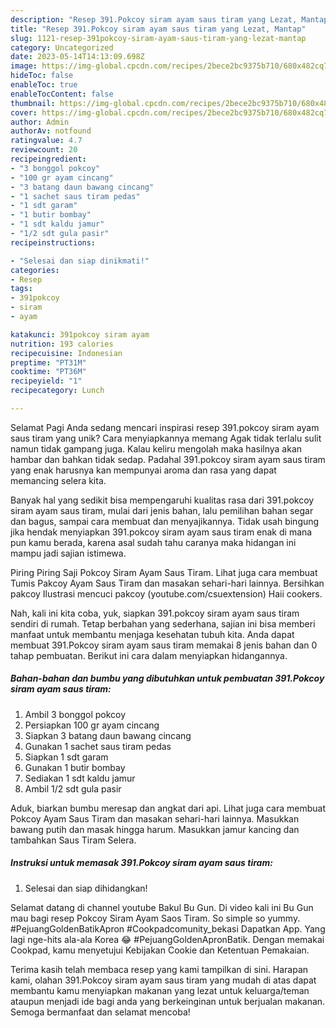 ```yaml
---
description: "Resep 391.Pokcoy siram ayam saus tiram yang Lezat, Mantap"
title: "Resep 391.Pokcoy siram ayam saus tiram yang Lezat, Mantap"
slug: 1121-resep-391pokcoy-siram-ayam-saus-tiram-yang-lezat-mantap
category: Uncategorized
date: 2023-05-14T14:13:09.698Z
image: https://img-global.cpcdn.com/recipes/2bece2bc9375b710/680x482cq70/391pokcoy-siram-ayam-saus-tiram-foto-resep-utama.jpg
hideToc: false
enableToc: true
enableTocContent: false
thumbnail: https://img-global.cpcdn.com/recipes/2bece2bc9375b710/680x482cq70/391pokcoy-siram-ayam-saus-tiram-foto-resep-utama.jpg
cover: https://img-global.cpcdn.com/recipes/2bece2bc9375b710/680x482cq70/391pokcoy-siram-ayam-saus-tiram-foto-resep-utama.jpg
author: Admin
authorAv: notfound
ratingvalue: 4.7
reviewcount: 20
recipeingredient:
- "3 bonggol pokcoy"
- "100 gr ayam cincang"
- "3 batang daun bawang cincang"
- "1 sachet saus tiram pedas"
- "1 sdt garam"
- "1 butir bombay"
- "1 sdt kaldu jamur"
- "1/2 sdt gula pasir"
recipeinstructions:

- "Selesai dan siap dinikmati!"
categories:
- Resep
tags:
- 391pokcoy
- siram
- ayam

katakunci: 391pokcoy siram ayam 
nutrition: 193 calories
recipecuisine: Indonesian
preptime: "PT31M"
cooktime: "PT36M"
recipeyield: "1"
recipecategory: Lunch

---
```



Selamat Pagi Anda sedang mencari inspirasi resep 391.pokcoy siram ayam saus tiram yang unik? Cara menyiapkannya memang Agak tidak terlalu sulit namun tidak gampang juga. Kalau keliru mengolah maka hasilnya akan hambar dan bahkan tidak sedap. Padahal 391.pokcoy siram ayam saus tiram yang enak harusnya kan mempunyai aroma dan rasa yang dapat memancing selera kita.


Banyak hal yang sedikit bisa mempengaruhi kualitas rasa dari 391.pokcoy siram ayam saus tiram, mulai dari jenis bahan, lalu pemilihan bahan segar dan bagus, sampai cara membuat dan menyajikannya. Tidak usah bingung jika hendak menyiapkan 391.pokcoy siram ayam saus tiram enak di mana pun kamu berada, karena asal sudah tahu caranya maka hidangan ini mampu jadi sajian istimewa.

Piring Piring Saji Pokcoy Siram Ayam Saus Tiram. Lihat juga cara membuat Tumis Pakcoy Ayam Saus Tiram dan masakan sehari-hari lainnya. Bersihkan pakcoy Ilustrasi mencuci pakcoy (youtube.com/csuextension) Haii cookers.


Nah, kali ini kita coba, yuk, siapkan 391.pokcoy siram ayam saus tiram sendiri di rumah. Tetap berbahan yang sederhana, sajian ini bisa memberi manfaat untuk membantu menjaga kesehatan tubuh kita. Anda dapat membuat 391.Pokcoy siram ayam saus tiram memakai 8 jenis bahan dan 0 tahap pembuatan. Berikut ini cara dalam menyiapkan hidangannya.

<!--inarticleads1-->

##### Bahan-bahan dan bumbu yang dibutuhkan untuk pembuatan 391.Pokcoy siram ayam saus tiram:

1. Ambil 3 bonggol pokcoy
1. Persiapkan 100 gr ayam cincang
1. Siapkan 3 batang daun bawang cincang
1. Gunakan 1 sachet saus tiram pedas
1. Siapkan 1 sdt garam
1. Gunakan 1 butir bombay
1. Sediakan 1 sdt kaldu jamur
1. Ambil 1/2 sdt gula pasir


Aduk, biarkan bumbu meresap dan angkat dari api. Lihat juga cara membuat Pokcoy Ayam Saus Tiram dan masakan sehari-hari lainnya. Masukkan bawang putih dan masak hingga harum. Masukkan jamur kancing dan tambahkan Saus Tiram Selera. 

<!--inarticleads2-->

##### Instruksi untuk memasak 391.Pokcoy siram ayam saus tiram:


1. Selesai dan siap dihidangkan!

Selamat datang di channel youtube Bakul Bu Gun. Di video kali ini Bu Gun mau bagi resep Pokcoy Siram Ayam Saos Tiram. So simple so yummy. #PejuangGoldenBatikApron #Cookpadcomunity_bekasi Dapatkan App. Yang lagi nge-hits ala-ala Korea 😂 #PejuangGoldenApronBatik. Dengan memakai Cookpad, kamu menyetujui Kebijakan Cookie dan Ketentuan Pemakaian. 

Terima kasih telah membaca resep yang kami tampilkan di sini. Harapan kami, olahan 391.Pokcoy siram ayam saus tiram yang mudah di atas dapat membantu kamu menyiapkan makanan yang lezat untuk keluarga/teman ataupun menjadi ide bagi anda yang berkeinginan untuk berjualan makanan. Semoga bermanfaat dan selamat mencoba!

